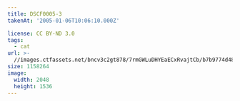 ```yaml
---
title: DSCF0005-3
takenAt: '2005-01-06T10:06:10.000Z'

license: CC BY-ND 3.0
tags:
  - cat
url: >-
  //images.ctfassets.net/bncv3c2gt878/7rmGWLuDHYEaECxRvajtCb/b7b9774d48a32ed5cac80d8c35240c40/dscf0005-3_4560388110_o
size: 1158264
image:
  width: 2048
  height: 1536
---
```

